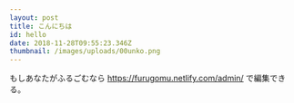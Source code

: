 ```yaml
---
layout: post
title: こんにちは
id: hello
date: 2018-11-28T09:55:23.346Z
thumbnail: /images/uploads/00unko.png
---
```

もしあなたがふるごむなら https://furugomu.netlify.com/admin/ で編集できる。
